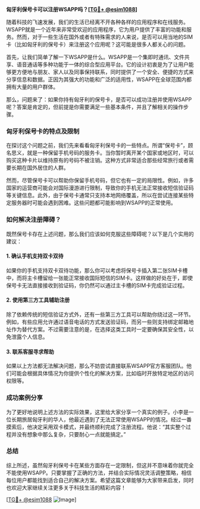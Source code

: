 **匈牙利保号卡可以注册WSAPP吗？[[TG💪+ @esim1088](https://t.me/s/esim1088)]**

随着科技的飞速发展，我们的生活已经离不开各种各样的应用程序和在线服务。WSAPP就是一个近年来非常受欢迎的应用程序，它为用户提供了丰富的功能和服务。然而，对于一些生活在国外或者有特殊需求的人来说，是否可以用当地的SIM卡（比如匈牙利的保号卡）来注册这个应用呢？这可能是很多人都关心的问题。

首先，让我们简单了解一下WSAPP是什么。WSAPP是一个集即时通讯、文件共享、语音通话等多种功能于一体的综合型应用平台。它的设计初衷是为了让用户能够更方便地与朋友、家人以及同事保持联系，同时提供了一个安全、便捷的方式来分享信息和数据。正因为其强大的功能和广泛的适用性，WSAPP在全球范围内都拥有大量的用户群体。

那么，问题来了：如果你持有匈牙利的保号卡，是否可以成功注册并使用WSAPP呢？答案是肯定的，但前提是你需要满足一些基本条件，并且了解相关的操作步骤。

### 匈牙利保号卡的特点及限制

在探讨这个问题之前，我们先来看看匈牙利保号卡的一些特点。所谓“保号卡”，顾名思义，就是一种保留手机号码的服务卡。当你暂时离开某个国家或地区时，可以购买这种卡片以维持原有的号码不被注销。这种方式非常适合那些经常旅行或者需要长期在国外居住的人群。

然而，尽管保号卡可以帮助你保留手机号码，但它也有一定的局限性。例如，许多国家的运营商可能会对国际漫游进行限制，导致你的手机无法正常接收短信验证码等关键信息。此外，由于保号卡通常只支持本地网络覆盖，所以在尝试连接某些特定服务器时可能会遇到困难。这些问题都可能影响到WSAPP的正常使用。

### 如何解决注册障碍？

既然保号卡存在上述问题，那么我们应该如何克服这些障碍呢？以下是几个实用的建议：

#### 1. 确认手机支持双卡双待
如果你的手机支持双卡双待功能，那么你可以考虑将保号卡插入第二张SIM卡槽中，而将主卡槽留给一张能正常接收国际短信的SIM卡。这样做的好处在于，即使保号卡无法直接接收到验证码，你仍然可以通过主卡槽的SIM卡完成验证过程。

#### 2. 使用第三方工具辅助注册
除了依赖传统的短信验证方式外，还有一些第三方工具可以帮助你绕过这一环节。例如，有些应用允许通过语音电话的方式发送验证码，而另一些则支持绑定邮箱地址作为替代方案。不过需要注意的是，在选择这类工具时一定要确保其安全性，以免泄露个人信息。

#### 3. 联系客服寻求帮助
如果以上方法都无法解决问题，那么不妨尝试直接联系WSAPP官方客服团队。他们可能会根据具体情况为你提供个性化的解决方案，比如临时开放特定地区的访问权限等。

### 成功案例分享

为了更好地说明上述方法的实际效果，这里给大家分享一个真实的例子。小李是一位长期旅居匈牙利的华人，他最近遇到了无法正常使用WSAPP的情况。经过一番摸索后，他决定采用双卡模式，并最终顺利完成了注册流程。他说：“其实整个过程并没有想象中那么复杂，只要耐心一点就能搞定。”

### 总结

综上所述，虽然匈牙利保号卡在某些方面存在一定限制，但这并不意味着你就完全不能使用WSAPP。只要掌握了正确的方法，并结合实际情况灵活调整策略，相信每位用户都能找到适合自己的解决方案。希望这篇文章能够为大家带来启发，同时也欢迎大家继续关注更多关于科技生活的精彩内容！

[[TG💪+ @esim1088](https://t.me/s/esim1088) ![Image](https://i.postimg.cc/4NQfJmqS/Snipaste-2025-05-13-00-14-12.png)]
